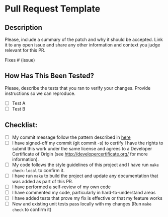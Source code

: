 # Pull Request Template

## Description

Please, include a summary of the patch and why it should be accepted.
Link it to any open issue and share any other information and context you judge relevant for this PR.

Fixes # (issue)

## How Has This Been Tested?

Please, describe the tests that you ran to verify your changes. Provide instructions so we can reproduce.

- [ ] Test A
- [ ] Test B

## Checklist:

- [ ] My commit message follow the pattern described in [here](https://chris.beams.io/posts/git-commit/)
- [ ] I have signed-off my commit (git commit -s) to certify I have the rights to submit this work under the same license and agrees to a Developer Certificate of Origin (see http://developercertificate.org/ for more information).
- [ ] My code follows the style guidelines of this project and I have run `make check-local` to confirm it.
- [ ] I have run `make` to build the project and update any documentation that was added as part of this PR.
- [ ] I have performed a self-review of my own code
- [ ] I have commented my code, particularly in hard-to-understand areas
- [ ] I have added tests that prove my fix is effective or that my feature works
- [ ] New and existing unit tests pass locally with my changes (Run `make check` to confirm it)
